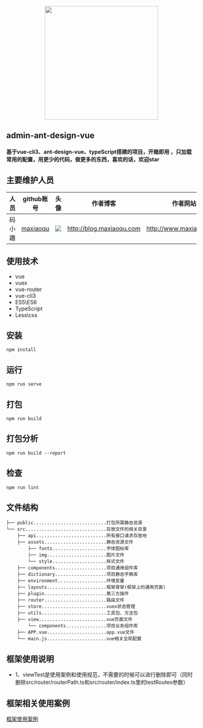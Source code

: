 <p align="center">
    <a href="http://www.maxiaoqu.com/">
        <img width="300" src="http://www.maxiaoqu.com/maxiaoqu.png">
    </a>
</p>

<h2>
    admin-ant-design-vue
    <h4>基于vue-cli3、ant-design-vue、typeScript搭建的项目，开箱即用 ，只加载常用的配置，用更少的代码，做更多的东西，喜欢的话，欢迎star</h4>
</h2>

## 主要维护人员
|人员|github账号|头像|作者博客|作者网站|联系邮箱|
|---|---|---|---|---|---|
|码小趣|[maxiaoqu](https://github.com/maxiaoqu) |  ![](https://avatars1.githubusercontent.com/u/25891598?s=60&v=4)|http://blog.maxiaoqu.com|http://www.maxiaoqu.com|maxiaoqu@gmail.com


## 使用技术
- vue
- vuex
- vue-router
- vue-cli3
- ES5\ES6
- TypeScript
- Less\css

## 安装
```
npm install
```

## 运行
```
npm run serve
```

## 打包
```
npm run build
```

## 打包分析
```
npm run build --report
```

## 检查
```
npm run lint
```

## 文件结构
```shell
├── public...........................打包所需静态资源
└── src..............................存放文件的相关目录
    ├── api..........................所有接口请求存放地
    ├── assets.......................静态资源文件
        ├── fonts....................字体图标库
        ├── img......................图片文件
        └── style....................样式文件
    ├── components...................项目通用组件库
    ├── dictionary...................项目静态字典库
    ├── environment..................环境变量
    ├── layouts......................框架骨架(框架上的通用页面)
    ├── plugin.......................第三方插件
    ├── router.......................路由文件
    ├── store........................vuex状态管理
    ├── utils........................工具包、方法包
    ├── view.........................vue页面文件
        └── components...............项目业务组件库
    ├── APP.vue......................app.vue文件
    └── main.js......................vue相关全局配置
```

## 框架使用说明
- 1、viewTest是使用案例和使用规范，不需要的时候可以进行删除即可（同时删除src/router/routerPath.ts和src/router/index.ts里的testRoutes参数）

## 框架相关使用案例
[框架使用案例](./src/viewsTest)

